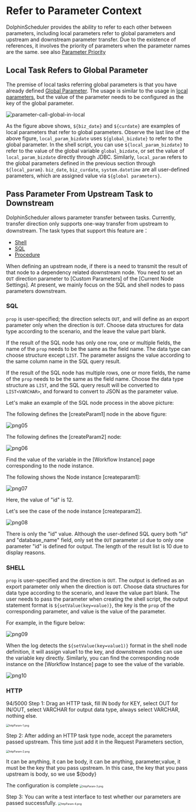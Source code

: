 # Refer to Parameter Context

DolphinScheduler provides the ability to refer to each other between parameters, including local parameters refer to global parameters and upstream and downstream parameter transfer. Due to the existence of references, it involves the priority of parameters when the parameter names are the same. see also [Parameter Priority](priority.md)

## Local Task Refers to Global Parameter

The premise of local tasks referring global parameters is that you have already defined [Global Parameter](global.md). The usage is similar to the usage in [local parameters](local.md), but the value of the parameter needs to be configured as the key of the global parameter.

![parameter-call-global-in-local](/img/global_parameter.png)

As the figure above shows, `${biz_date}` and `${curdate}` are examples of local parameters that refer to global parameters. Observe the last line of the above figure, `local_param_bizdate` uses `${global_bizdate}` to refer to the global parameter. In the shell script, you can use `${local_param_bizdate}` to refer to the value of the global variable `global_bizdate`, or set the value of `local_param_bizdate` directly through JDBC. Similarly, `local_param` refers to the global parameters defined in the previous section through `${local_param}`. `biz_date`, `biz_curdate`, `system.datetime` are all user-defined parameters, which are assigned value via `${global parameters}`.

## Pass Parameter From Upstream Task to Downstream

DolphinScheduler allows parameter transfer between tasks. Currently, transfer direction only supports one-way transfer from upstream to downstream. The task types that support this feature are：

* [Shell](../task/shell.md)
* [SQL](../task/sql.md)
* [Procedure](../task/stored-procedure.md)

When defining an upstream node, if there is a need to transmit the result of that node to a dependency related downstream node. You need to set an `OUT` direction parameter to [Custom Parameters] of the [Current Node Settings]. At present, we mainly focus on the SQL and shell nodes to pass parameters downstream.

### SQL

`prop` is user-specified; the direction selects `OUT`, and will define as an export parameter only when the direction is `OUT`. Choose data structures for data type according to the scenario, and the leave the value part blank.

If the result of the SQL node has only one row, one or multiple fields, the name of the `prop` needs to be the same as the field name. The data type can choose structure except `LIST`. The parameter assigns the value according to the same column name in the SQL query result.

If the result of the SQL node has multiple rows, one or more fields, the name of the `prop` needs to be the same as the field name. Choose the data type structure as `LIST`, and the SQL query result will be converted to `LIST<VARCHAR>`, and forward to convert to JSON as the parameter value.

Let's make an example of the SQL node process in the above picture:

The following defines the [createParam1] node in the above figure:

![png05](/img/globalParam/image-20210723104957031.png)

The following defines the [createParam2] node:

![png06](/img/globalParam/image-20210723105026924.png)

Find the value of the variable in the [Workflow Instance] page corresponding to the node instance.

The following shows the Node instance [createparam1]:

![png07](/img/globalParam/image-20210723105131381.png)

Here, the value of "id" is 12.

Let's see the case of the node instance [createparam2].

![png08](/img/globalParam/image-20210723105255850.png)

There is only the "id" value. Although the user-defined SQL query both "id" and "database_name" field, only set the `OUT` parameter `id` due to only one parameter "id" is defined for output. The length of the result list is 10 due to display reasons.

### SHELL

`prop` is user-specified and the direction is `OUT`. The output is defined as an export parameter only when the direction is `OUT`. Choose data structures for data type according to the scenario, and leave the value part blank.
The user needs to pass the parameter when creating the shell script, the output statement format is `${setValue(key=value)}`, the key is the `prop` of the corresponding parameter, and value is the value of the parameter.

For example, in the figure below:

![png09](/img/globalParam/image-20210723101242216.png)

When the log detects the `${setValue(key=value1)}` format in the shell node definition, it will assign value1 to the key, and downstream nodes can use the variable key directly. Similarly, you can find the corresponding node instance on the [Workflow Instance] page to see the value of the variable.

![png10](/img/globalParam/image-20210723102522383.png)

### HTTP

94/5000
Step 1: Drag an HTTP task, fill IN body for KEY, select OUT for IN/OUT, select VARCHAR for output data type, always select VARCHAR, nothing else.

<img src="/img/httpParam/httpParam-1.png" alt="httpParam-1.png" style="zoom:50%;" />

Step 2: After adding an HTTP task type node, accept the parameters passed upstream. This time just add it in the Request Parameters section,

<img src="/img/httpParam/httpParam-2.png" alt="httpParam-2.png" style="zoom:50%;" />

It can be anything, it can be body, it can be anything, parameter,value, it must be the key that you pass upstream. In this case, the key that you pass upstream is body, so we use ${body}

The configuration is complete
<img src="/img/httpParam/httpParam-3.png" alt="httpParam-3.png" style="zoom:50%;" />

Step 3: You can write a test interface to test whether our parameters are passed successfully.
<img src="/img/httpParam/httpParam-4.png" alt="httpParam-4.png" style="zoom:50%;" />
